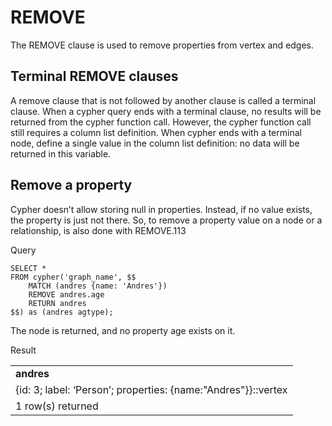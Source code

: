 # REMOVE

The REMOVE clause is used to remove properties from vertex and edges.


## Terminal REMOVE clauses

A remove clause that is not followed by another clause is called a terminal clause. When a cypher query ends with a terminal clause, no results will be returned from the cypher function call. However, the cypher function call still requires a column list definition. When cypher ends with a terminal node, define a single value in the column list definition: no data will be returned in this variable.


## Remove a property

Cypher doesn’t allow storing null in properties. Instead, if no value exists, the property is just not there. So, to remove a property value on a node or a relationship, is also done with REMOVE.113

Query


```postgresql
SELECT * 
FROM cypher('graph_name', $$
    MATCH (andres {name: 'Andres'})
    REMOVE andres.age
    RETURN andres
$$) as (andres agtype);
```


The node is returned, and no property age exists on it.

Result


<table>
  <tr>
   <td><strong>andres</strong>
   </td>
  </tr>
  <tr>
   <td>{id: 3; label: ‘Person’; properties: {name:"Andres"}}::vertex
   </td>
  </tr>
  <tr>
   <td>1 row(s) returned
   </td>
  </tr>
</table>
